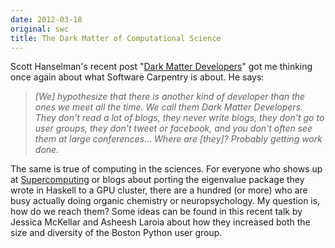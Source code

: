 ```yaml
---
date: 2012-03-18
original: swc
title: The Dark Matter of Computational Science
---
```

<p>Scott Hanselman's recent post "<a href="http://www.hanselman.com/blog/DarkMatterDevelopersTheUnseen99.aspx">Dark Matter Developers</a>" got me thinking once again about what Software Carpentry is about. He says:</p>
<blockquote><p><em>[We] hypothesize that there is another kind of developer than the ones we meet all the time. We call them Dark Matter Developers. They don't read a lot of blogs, they never write blogs, they don't go to user groups, they don't tweet or facebook, and you don't often see them at large conferences… Where are [they]? Probably getting work done.</em></p></blockquote>
<p>The same is true of computing in the sciences. For everyone who shows up at <a href="http://www.supercomp.org/">Supercomputing</a> or blogs about porting the eigenvalue package they wrote in Haskell to a GPU cluster, there are a hundred (or more) who are busy actually doing organic chemistry or neuropsychology. My question is, how do we reach them? Some ideas can be found in this recent talk by Jessica McKellar and Asheesh Laroia about how they increased both the size and diversity of the Boston Python user group.</p>
